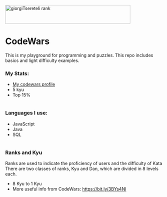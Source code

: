 <a href="#"><img src="https://www.codewars.com/users/giorgiTsereteli/badges/large" alt="giorgiTsereteli rank" width="400" height="60"></a>

# CodeWars

This is my playground for programming and puzzles. This repo includes basics and light difficulty examples.

### My Stats:

- <a href="https://www.codewars.com/users/giorgiTsereteli">My codewars profile</a>
- 5 kyu
- Top 15%

#

### Languages I use:

- JavaScript
- Java
- SQL

#

### Ranks and Kyu

Ranks are used to indicate the proficiency of users and the difficulty of Kata\
There are two classes of ranks, Kyu and Dan, which are divided in 8 levels each.

- 8 Kyu to 1 Kyu
- More useful info from CodeWars: https://bit.ly/3BYs4NI
